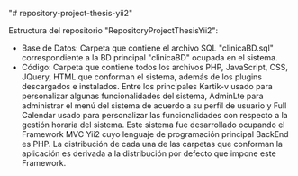 "# repository-project-thesis-yii2" 

Estructura del repositorio "RepositoryProjectThesisYii2":
 - Base de Datos: Carpeta que contiene el archivo SQL "clinicaBD.sql" correspondiente a la BD principal "clinicaBD" ocupada en el sistema.
 - Código: Carpeta que contiene todos los archivos PHP, JavaScript, CSS, JQuery, HTML que conforman el sistema, además de los plugins descargados e instalados. Entre los principales Kartik-v usado para personalizar algunas funcionalidades del sistema, AdminLte para administrar el menú del sistema de acuerdo a su perfil de usuario y Full Calendar usado para personalizar las funcionalidades con respecto a la gestión horaria del sistema. Este sistema fue desarrollado ocupando el Framework MVC Yii2 cuyo lenguaje de programación principal BackEnd es PHP. La distribución de cada una de las carpetas que conforman la aplicación es derivada a la distribución por defecto que impone este Framework.
